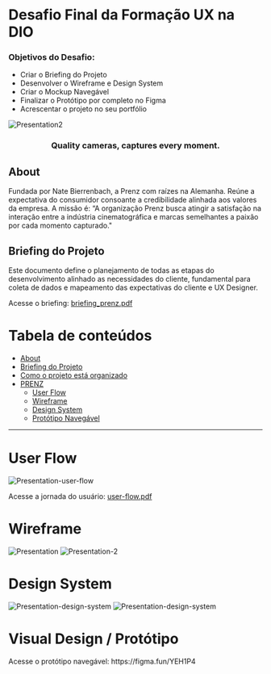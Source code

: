 <!-- Project Title & Desc--> 
<h1> Desafio Final da Formação UX na DIO</h1>

<h3> Objetivos do Desafio: </h3>
<ul> 
  <li> Criar o Briefing do Projeto </li>
  <li> Desenvolver o Wireframe e Design System</li> 
  <li> Criar o Mockup Navegável</li>
  <li> Finalizar o Protótipo por completo no Figma</li>
  <li> Acrescentar o projeto no seu portfólio</li>
</ul>

<!-- Prenz Logo Image-->
![Presentation2](https://user-images.githubusercontent.com/110192683/215584001-c7ef8ced-e122-469e-a5b5-a285cef6bbbe.png)

<h3 align="center">
    Quality cameras, captures every moment.
</h3>

## About
Fundada por Nate Bierrenbach, a Prenz com raízes na Alemanha. Reúne a expectativa do consumidor consoante a credibilidade alinhada aos valores da empresa. A missão é: “A organização Prenz busca atingir a satisfação na interação entre a indústria cinematográfica e marcas semelhantes a paixão por cada momento capturado."

## Briefing do Projeto
Este documento define o planejamento de todas as etapas do desenvolvimento alinhado as necessidades do cliente, fundamental para coleta de dados e mapeamento das expectativas do cliente e UX Designer.

Acesse o briefing: [briefing_prenz.pdf](https://github.com/ingridhermann/desafio-ux-dio/files/10539212/Briefing_Prenz.pdf)

Tabela de conteúdos
=================
<!--ts-->
   * [About](#Sobre)
   * [Briefing do Projeto](#briefing-do-projeto)
   * [Como o projeto está organizado](#como-o-projeto-esta-organizado)
   * [PRENZ](#prenz)
      * [User Flow](#user-flow)
      * [Wireframe](#wireframe)
      * [Design System](#design-system)
      * [Protótipo Navegável](#visual-design-/-prototipo)
<!--te-->

<hr></hr>

<h1>User Flow</h1>

![Presentation-user-flow](https://user-images.githubusercontent.com/110192683/215759964-a160426d-1913-45e3-91ba-83fd92bdd9cd.png)

Acesse a jornada do usuário: [user-flow.pdf](https://github.com/ingridhermann/desafio-ux-dio/files/10546335/Presentation-user-flow-pdf.pdf)

<h1>Wireframe</h1>

![Presentation](https://user-images.githubusercontent.com/110192683/215580126-fd41e8c5-1e8b-42fe-ac56-6bcf8c5ed1a1.png)
![Presentation-2](https://user-images.githubusercontent.com/110192683/215580689-d3819621-0251-4221-9da8-3bd1355f950b.png)


<h1>Design System</h1>

![Presentation-design-system](https://user-images.githubusercontent.com/110192683/215777712-add7515a-f189-4f12-8373-eb7ebed061c4.png)
![Presentation-design-system](https://user-images.githubusercontent.com/110192683/216076532-1dc4aa91-c708-4fb4-9f2c-30f9a1d1da07.png)


<h1>Visual Design / Protótipo</h1>
Acesse o protótipo navegável: https://figma.fun/YEH1P4


